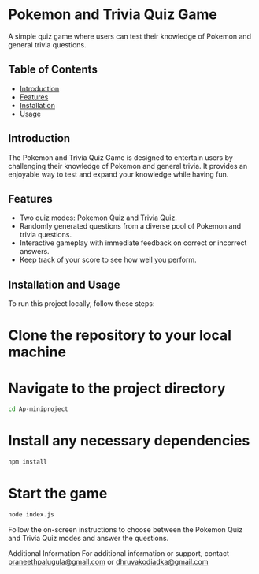 # Pokemon and Trivia Quiz Game

A simple quiz game where users can test their knowledge of Pokemon and general trivia questions.

## Table of Contents

- [Introduction](#introduction)
- [Features](#features)
- [Installation](#installation)
- [Usage](#usage)

## Introduction

The Pokemon and Trivia Quiz Game is designed to entertain users by challenging their knowledge of Pokemon and general trivia. It provides an enjoyable way to test and expand your knowledge while having fun.

## Features

- Two quiz modes: Pokemon Quiz and Trivia Quiz.
- Randomly generated questions from a diverse pool of Pokemon and trivia questions.
- Interactive gameplay with immediate feedback on correct or incorrect answers.
- Keep track of your score to see how well you perform.

## Installation and  Usage

To run this project locally, follow these steps:

# Clone the repository to your local machine

# Navigate to the project directory
```bash
cd Ap-miniproject
```

# Install any necessary dependencies
```bash
npm install
```

# Start the game
```bash
node index.js
```

Follow the on-screen instructions to choose between the Pokemon Quiz and Trivia Quiz modes and answer the questions.

Additional Information
For additional information or support, contact praneethpalugula@gmail.com or dhruvakodiadka@gmail.com

